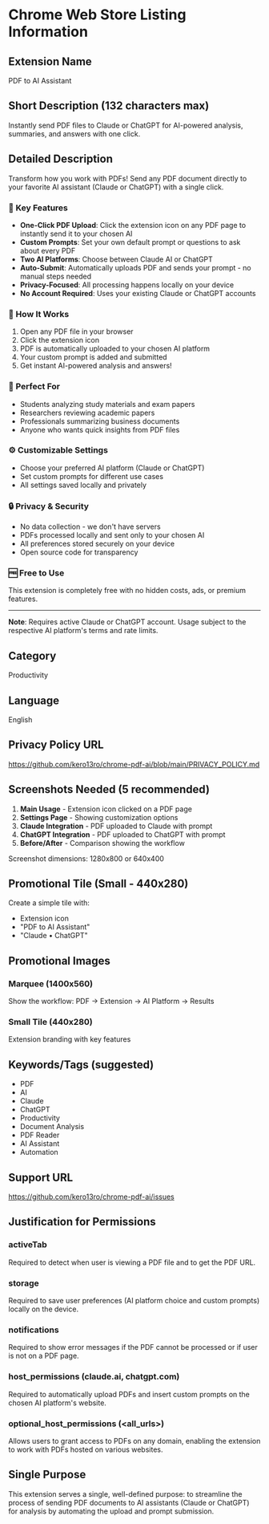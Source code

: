 # Chrome Web Store Listing Information

## Extension Name
PDF to AI Assistant

## Short Description (132 characters max)
Instantly send PDF files to Claude or ChatGPT for AI-powered analysis, summaries, and answers with one click.

## Detailed Description

Transform how you work with PDFs! Send any PDF document directly to your favorite AI assistant (Claude or ChatGPT) with a single click.

### 🚀 Key Features

- **One-Click PDF Upload**: Click the extension icon on any PDF page to instantly send it to your chosen AI
- **Custom Prompts**: Set your own default prompt or questions to ask about every PDF
- **Two AI Platforms**: Choose between Claude AI or ChatGPT
- **Auto-Submit**: Automatically uploads PDF and sends your prompt - no manual steps needed
- **Privacy-Focused**: All processing happens locally on your device
- **No Account Required**: Uses your existing Claude or ChatGPT accounts

### 📝 How It Works

1. Open any PDF file in your browser
2. Click the extension icon
3. PDF is automatically uploaded to your chosen AI platform
4. Your custom prompt is added and submitted
5. Get instant AI-powered analysis and answers!

### 🎯 Perfect For

- Students analyzing study materials and exam papers
- Researchers reviewing academic papers
- Professionals summarizing business documents
- Anyone who wants quick insights from PDF files

### ⚙️ Customizable Settings

- Choose your preferred AI platform (Claude or ChatGPT)
- Set custom prompts for different use cases
- All settings saved locally and privately

### 🔒 Privacy & Security

- No data collection - we don't have servers
- PDFs processed locally and sent only to your chosen AI
- All preferences stored securely on your device
- Open source code for transparency

### 🆓 Free to Use

This extension is completely free with no hidden costs, ads, or premium features.

---

**Note**: Requires active Claude or ChatGPT account. Usage subject to the respective AI platform's terms and rate limits.

## Category
Productivity

## Language
English

## Privacy Policy URL
https://github.com/kero13ro/chrome-pdf-ai/blob/main/PRIVACY_POLICY.md

## Screenshots Needed (5 recommended)

1. **Main Usage** - Extension icon clicked on a PDF page
2. **Settings Page** - Showing customization options
3. **Claude Integration** - PDF uploaded to Claude with prompt
4. **ChatGPT Integration** - PDF uploaded to ChatGPT with prompt
5. **Before/After** - Comparison showing the workflow

Screenshot dimensions: 1280x800 or 640x400

## Promotional Tile (Small - 440x280)
Create a simple tile with:
- Extension icon
- "PDF to AI Assistant"
- "Claude • ChatGPT"

## Promotional Images

### Marquee (1400x560)
Show the workflow: PDF → Extension → AI Platform → Results

### Small Tile (440x280)
Extension branding with key features

## Keywords/Tags (suggested)
- PDF
- AI
- Claude
- ChatGPT
- Productivity
- Document Analysis
- PDF Reader
- AI Assistant
- Automation

## Support URL
https://github.com/kero13ro/chrome-pdf-ai/issues

## Justification for Permissions

### activeTab
Required to detect when user is viewing a PDF file and to get the PDF URL.

### storage
Required to save user preferences (AI platform choice and custom prompts) locally on the device.

### notifications
Required to show error messages if the PDF cannot be processed or if user is not on a PDF page.

### host_permissions (claude.ai, chatgpt.com)
Required to automatically upload PDFs and insert custom prompts on the chosen AI platform's website.

### optional_host_permissions (<all_urls>)
Allows users to grant access to PDFs on any domain, enabling the extension to work with PDFs hosted on various websites.

## Single Purpose
This extension serves a single, well-defined purpose: to streamline the process of sending PDF documents to AI assistants (Claude or ChatGPT) for analysis by automating the upload and prompt submission.
